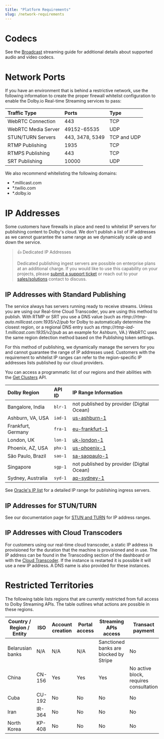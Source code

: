 ```yaml
---
title: "Platform Requirements"
slug: /network-requirements
---
```

# Codecs

See the [Broadcast](/millicast/broadcast/index.mdx) streaming guide for additional details about supported audio and video codecs.

# Network Ports

If you have an environment that is behind a restrictive network, use the following information to create the proper firewall whitelist configuration to enable the Dolby.io Real-time Streaming services to pass:

| Traffic Type        | Ports           | Type        |
| :------------------ | :-------------- | :---------- |
| WebRTC Connection   | 443             | TCP         |
| WebRTC Media Server | 49152-65535     | UDP         |
| STUN/TURN Servers   | 443, 3478, 5349 | TCP and UDP |
| RTMP Publishing     | 1935            | TCP         |
| RTMPS Publishing    | 443             | TCP         |
| SRT Publishing      | 10000           | UDP         |

We also recommend whitelisting the following domains:

- \*.millicast.com
- \*.twilio.com
- \*.dolby.io

# IP Addresses

Some customers have firewalls in place and need to whitelist IP servers for publishing content to Dolby's cloud.  We don't publish a list of IP addresses as we cannot guarantee the same range as we dynamically scale up and down the service. 

> 👍 Dedicated IP Addresses
> 
> Dedicated publishing ingest servers are possible on enterprise plans at an additional charge. If you would like to use this capability on your projects, please [submit a support ticket](https://support.dolby.io/hc/en-au) or reach out to your [sales/solutions](https://dolby.io/contact/) contact to discuss.

## IP Addresses with Standard Publishing

The service always has servers running ready to receive streams.  Unless you are using our Real-time Cloud Transcoder, you are using this method to publish.  With RTMP or SRT you use a DNS value (such as _rtmp://rtmp-auto.millicast.com:1935/v2/pub_ for Dolby to automatically determine the closest region, or a regional DNS entry such as _rtmp://rtmp-iad-1.millicast.com:1935/v2/pub_ as an example for Ashburn, VA.) WebRTC uses the same region detection method based on the Publishing token settings.

For this method of publishing, we dynamically manage the servers for you and cannot guarantee the range of IP addresses used.  Customers with the requirement to whitelist IP ranges can refer to the region-specific IP addresses lists published by our cloud providers.  

You can access a programmatic list of our regions and their abilities with the [Get Clusters](/millicast/api/cluster-get-clusters-info/) API.

| Dolby Region       | API ID  | IP Range Information                                                             |
| :----------------- | :------ | :------------------------------------------------------------------------------- |
| Bangalore, India   | `blr-1` | not published by provider (Digital Ocean)                                        |
| Ashburn, VA, USA   | `iad-1` | [us-ashburn-1](https://docs.oracle.com/en-us/iaas/tools/public_ip_ranges.json)   |
| Frankfurt, Germany | `fra-1` | [eu-frankfurt-1](https://docs.oracle.com/en-us/iaas/tools/public_ip_ranges.json) |
| London, UK         | `lon-1` | [uk-london-1](https://docs.oracle.com/en-us/iaas/tools/public_ip_ranges.json)    |
| Phoenix, AZ, USA   | `phx-1` | [us-phoenix-1](https://docs.oracle.com/en-us/iaas/tools/public_ip_ranges.json)   |
| São Paulo, Brazil  | `sao-1` | [sa-saopaulo-1](https://docs.oracle.com/en-us/iaas/tools/public_ip_ranges.json)  |
| Singapore          | `sgp-1` | not published by provider (Digital Ocean)                                        |
| Sydney, Australia  | `syd-1` | [ap-sydney-1](https://docs.oracle.com/en-us/iaas/tools/public_ip_ranges.json)    |

See [Oracle's IP list](https://docs.oracle.com/en-us/iaas/tools/public_ip_ranges.json)  for a detailed IP range for publishing ingress servers.

## IP Addresses for STUN/TURN

See our documentation page for [STUN and TURN](/millicast/platform-requirements/stun-and-turn-service.md) for IP address ranges.

## IP Addresses with Cloud Transcoders

For customers using our real-time cloud transcoder, a static IP address is provisioned for the duration that the machine is provisioned and in use.  The IP address can be found in the Transcoding section of the dashboard or with the [Cloud Transcoder](/millicast/distribution/cloud-transcoder.mdx). If the instance is restarted it is possible it will use a new IP address.  A DNS name is also provided for these instances.

# Restricted Territories

The following table lists regions that are currently restricted from full access to Dolby Streaming APIs.  The table outlines what actions are possible in these regions.

**Country / Region / Entity**|**ISO**|**Account creation**|**Portal access**|**Streaming APIs access**|**Transact payment**|**Reason**
-----|-----|-----|-----|-----|-----|-----
Belarusian banks|N/A|N/A|N/A|Sanctioned banks are blocked by Stripe|No|US sanction
China|CN-156|Yes|Yes|Yes|No active block, requires consultation|Business decision
Cuba|CU-192|No|No|No|No|US sanction
Iran|IR-364|No|No|No|No|US sanction
North Korea|KP-408|No|No|No|No|US sanction

